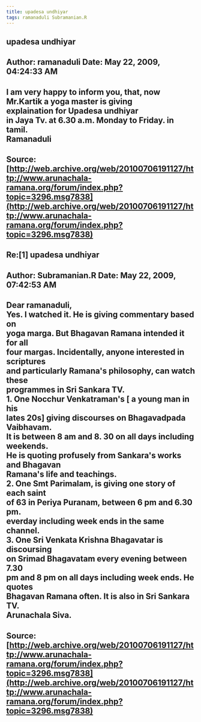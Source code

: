 ```yaml
--- 
title: upadesa undhiyar   
tags: ramanaduli Subramanian.R  
---  
```

## upadesa undhiyar  
Author: ramanaduli          Date: May 22, 2009, 04:24:33 AM  
---  
I am very happy to inform you, that, now Mr.Kartik a yoga master is giving  
explaination for Upadesa undhiyar   
in Jaya Tv. at 6.30 a.m. Monday to Friday. in tamil.   
Ramanaduli
 ---  
Source:[http://web.archive.org/web/20100706191127/http://www.arunachala-ramana.org/forum/index.php?topic=3296.msg7838](http://web.archive.org/web/20100706191127/http://www.arunachala-ramana.org/forum/index.php?topic=3296.msg7838)   
---  

## Re:[1] upadesa undhiyar  
Author: Subramanian.R       Date: May 22, 2009, 07:42:53 AM  
---  
Dear ramanaduli,   
Yes. I watched it. He is giving commentary based on   
yoga marga. But Bhagavan Ramana intended it for all   
four margas. Incidentally, anyone interested in scriptures   
and particularly Ramana's philosophy, can watch these   
programmes in Sri Sankara TV.   
1\. One Nocchur Venkatraman's [ a young man in his   
lates 20s] giving discourses on Bhagavadpada Vaibhavam.   
It is between 8 am and 8. 30 on all days including weekends.   
He is quoting profusely from Sankara's works and Bhagavan   
Ramana's life and teachings.   
2\. One Smt Parimalam, is giving one story of each saint   
of 63 in Periya Puranam, between 6 pm and 6.30 pm.   
everday including week ends in the same channel.   
3\. One Sri Venkata Krishna Bhagavatar is discoursing   
on Srimad Bhagavatam every evening between 7.30   
pm and 8 pm on all days including week ends. He quotes   
Bhagavan Ramana often. It is also in Sri Sankara TV.   
Arunachala Siva.
 ---  
Source:[http://web.archive.org/web/20100706191127/http://www.arunachala-ramana.org/forum/index.php?topic=3296.msg7838](http://web.archive.org/web/20100706191127/http://www.arunachala-ramana.org/forum/index.php?topic=3296.msg7838)   
---  

